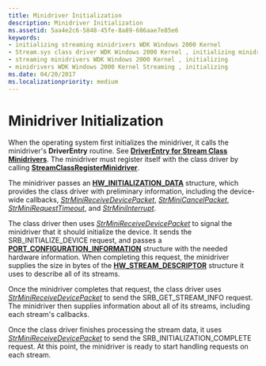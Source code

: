 ```yaml
---
title: Minidriver Initialization
description: Minidriver Initialization
ms.assetid: 5aa4e2c6-5848-45fe-8a89-686aae7e85e6
keywords:
- initializing streaming minidrivers WDK Windows 2000 Kernel
- Stream.sys class driver WDK Windows 2000 Kernel , initializing minidrivers
- streaming minidrivers WDK Windows 2000 Kernel , initializing
- minidrivers WDK Windows 2000 Kernel Streaming , initializing
ms.date: 04/20/2017
ms.localizationpriority: medium
---
```


# Minidriver Initialization





When the operating system first initializes the minidriver, it calls the minidriver's **DriverEntry** routine. See [**DriverEntry for Stream Class Minidrivers**](https://msdn.microsoft.com/library/windows/hardware/ff558717). The minidriver must register itself with the class driver by calling [**StreamClassRegisterMinidriver**](https://msdn.microsoft.com/library/windows/hardware/ff568263).

The minidriver passes an [**HW\_INITIALIZATION\_DATA**](https://msdn.microsoft.com/library/windows/hardware/ff559682) structure, which provides the class driver with preliminary information, including the device-wide callbacks, [*StrMiniReceiveDevicePacket*](https://msdn.microsoft.com/library/windows/hardware/ff568463), [*StrMiniCancelPacket*](https://msdn.microsoft.com/library/windows/hardware/ff568448), [*StrMiniRequestTimeout*](https://msdn.microsoft.com/library/windows/hardware/ff568473), and [*StrMiniInterrupt*](https://msdn.microsoft.com/library/windows/hardware/ff568459).

The class driver then uses [*StrMiniReceiveDevicePacket*](https://msdn.microsoft.com/library/windows/hardware/ff568463) to signal the minidriver that it should initialize the device. It sends the SRB\_INITIALIZE\_DEVICE request, and passes a [**PORT\_CONFIGURATION\_INFORMATION**](https://msdn.microsoft.com/library/windows/hardware/ff567785) structure with the needed hardware information. When completing this request, the minidriver supplies the size in bytes of the [**HW\_STREAM\_DESCRIPTOR**](https://msdn.microsoft.com/library/windows/hardware/ff559686) structure it uses to describe all of its streams.

Once the minidriver completes that request, the class driver uses [*StrMiniReceiveDevicePacket*](https://msdn.microsoft.com/library/windows/hardware/ff568463) to send the SRB\_GET\_STREAM\_INFO request. The minidriver then supplies information about all of its streams, including each stream's callbacks.

Once the class driver finishes processing the stream data, it uses [*StrMiniReceiveDevicePacket*](https://msdn.microsoft.com/library/windows/hardware/ff568463) to send the SRB\_INITIALIZATION\_COMPLETE request. At this point, the minidriver is ready to start handling requests on each stream.

 

 




